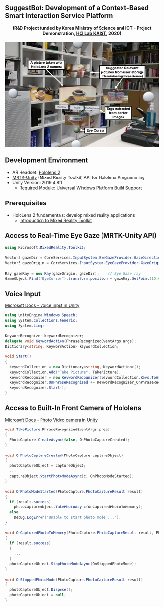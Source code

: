 ## SuggestBot: Development of a Context-Based Smart Interaction Service Platform 
<h4 align="center">
 (R&D Project funded by Korea Ministry of Science and ICT - Project Demonstration, <a href="https://hcil.kaist.ac.kr/">HCI Lab KAIST</a>, 2020)
</h4>
<p align="center">
    <img src="img/overviewImage.PNG", width="700">
</p>

## Development Environment
* AR Headset: [Hololens 2](https://www.microsoft.com/ko-kr/hololens/hardware)
* [MRTK-Unity](https://docs.microsoft.com/ko-kr/windows/mixed-reality/mrtk-unity) (Mixed Reality Toolkit) API for Hololens Programming
* Unity Version:  2019.4.8f1 
  * Required Module: Universal Windows Platform Build Support
## Prerequisites 
* HoloLens 2 fundamentals: develop mixed reality applications
  * [Introduction to Mixed Reality Toolkit](https://docs.microsoft.com/ko-kr/learn/modules/learn-mrtk-tutorials/1-1-introduction)

## Access to Real-Time Eye Gaze (MRTK-Unity API)
```C#
using Microsoft.MixedReality.Toolkit;

Vector3 gazeDir = CoreServices.InputSystem.EyeGazeProvider.GazeDirection;
Vector3 gazeOrigin = CoreServices.InputSystem.EyeGazeProvider.GazeOrigin;

Ray gazeRay = new Ray(gazeOrigin, gazeDir);    // Eye Gaze ray 
GameObject.Find("EyeCursor").transform.position = gazeRay.GetPoint(15.0f);   // Locate eye cursor
```

## Voice Input 
[Microsoft Docs - Voice input in Unity](https://docs.microsoft.com/en-us/windows/mixed-reality/develop/unity/voice-input-in-unity)

```C#
using UnityEngine.Windows.Speech;
using System.Collections.Generic;
using System.Linq;

KeywordRecognizer keywordRecognizer;
delegate void KeywordAction(PhraseRecognizedEventArgs args);
Dictionary<string, KeywordAction> keywordCollection;

void Start()
{
  keywordCollection = new Dictionary<string, KeywordAction>();
  keywordCollection.Add("Take Picture", TakePicture);
  keywordRecognizer = new KeywordRecognizer(keywordCollection.Keys.ToArray());
  keywordRecognizer.OnPhraseRecognized += KeywordRecognizer_OnPhraseRecognized;
  keywordRecognizer.Start();
}
```

## Access to Built-In Front Camera of Hololens
[Microsoft Docs - Photo Video camera in Unity](https://docs.microsoft.com/en-us/windows/mixed-reality/develop/unity/locatable-camera-in-unity)
```C#
void TakePicture(PhraseRecognizedEventArgs prea)
{
  PhotoCapture.CreateAsync(false, OnPhotoCaptureCreated);
}

void OnPhotoCaptureCreated(PhotoCapture captureObject)
{
  photoCaptureObject = captureObject;
  ...
  captureObject.StartPhotoModeAsync(c, OnPhotoModeStarted);
}

void OnPhotoModeStarted(PhotoCapture.PhotoCaptureResult result)
{
  if (result.success)
    photoCaptureObject.TakePhotoAsync(OnCapturedPhotoToMemory);
  else
    Debug.LogError("Unable to start photo mode ...");
}

void OnCapturedPhotoToMemory(PhotoCapture.PhotoCaptureResult result, PhotoCaptureFrame photoCaptureFrame)
{
  if (result.success)
  {
    ...
  }
  photoCaptureObject.StopPhotoModeAsync(OnStoppedPhotoMode);
}

void OnStoppedPhotoMode(PhotoCapture.PhotoCaptureResult result)
{
  photoCaptureObject.Dispose();
  photoCaptureObject = null;
}
```
